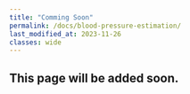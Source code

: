 ```yaml
---
title: "Comming Soon"
permalink: /docs/blood-pressure-estimation/
last_modified_at: 2023-11-26
classes: wide
---
```


## This page will be added soon.